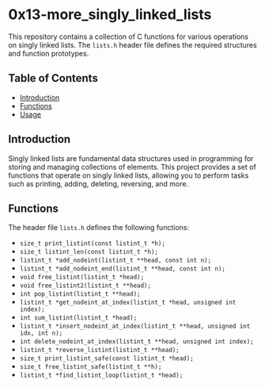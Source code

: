 # 0x13-more_singly_linked_lists

This repository contains a collection of C functions for various operations on singly linked lists. The `lists.h` header file defines the required structures and function prototypes.

## Table of Contents

- [Introduction](#introduction)
- [Functions](#functions)
- [Usage](#usage)

## Introduction

Singly linked lists are fundamental data structures used in programming for storing and managing collections of elements. This project provides a set of functions that operate on singly linked lists, allowing you to perform tasks such as printing, adding, deleting, reversing, and more.

## Functions

The header file `lists.h` defines the following functions:

- `size_t print_listint(const listint_t *h);`
- `size_t listint_len(const listint_t *h);`
- `listint_t *add_nodeint(listint_t **head, const int n);`
- `listint_t *add_nodeint_end(listint_t **head, const int n);`
- `void free_listint(listint_t *head);`
- `void free_listint2(listint_t **head);`
- `int pop_listint(listint_t **head);`
- `listint_t *get_nodeint_at_index(listint_t *head, unsigned int index);`
- `int sum_listint(listint_t *head);`
- `listint_t *insert_nodeint_at_index(listint_t **head, unsigned int idx, int n);`
- `int delete_nodeint_at_index(listint_t **head, unsigned int index);`
- `listint_t *reverse_listint(listint_t **head);`
- `size_t print_listint_safe(const listint_t *head);`
- `size_t free_listint_safe(listint_t **h);`
- `listint_t *find_listint_loop(listint_t *head);`
